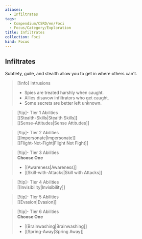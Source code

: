 ```yaml
---
aliases:
  - Infiltrates
tags:
  - Compendium/CSRD/en/Foci
  - Focus/Category/Exploration
title: Infiltrates
collection: Foci
kind: Focus
---
```

## Infiltrates  
Subtlety, guile, and stealth allow you to get in where others can't.  

>[!info] Intrusions  
>- Spies are treated harshly when caught.  
>- Allies disavow infiltrators who get caught.  
>- Some secrets are better left unknown.  


>[!tip]- Tier 1 Abilities  
> [[Stealth-Skills|Stealth Skills]]  
> [[Sense-Attitudes|Sense Attitudes]]  


>[!tip]- Tier 2 Abilities  
> [[Impersonate|Impersonate]]  
> [[Flight-Not-Fight|Flight Not Fight]]  


>[!tip]- Tier 3 Abilities  
> **Choose One**  
>- [[Awareness|Awareness]]  
>- [[Skill-with-Attacks|Skill with Attacks]]  


>[!tip]- Tier 4 Abilities  
> [[Invisibility|Invisibility]]  


>[!tip]- Tier 5 Abilities  
> [[Evasion|Evasion]]  


>[!tip]- Tier 6 Abilities  
> **Choose One**  
>- [[Brainwashing|Brainwashing]]  
>- [[Spring-Away|Spring Away]]